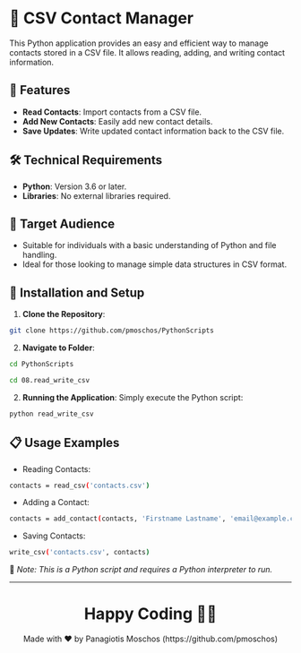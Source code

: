 # 📝 CSV Contact Manager

This Python application provides an easy and efficient way to manage contacts stored in a CSV file. It allows reading, adding, and writing contact information.

## 🌟 Features

- **Read Contacts**: Import contacts from a CSV file.
- **Add New Contacts**: Easily add new contact details.
- **Save Updates**: Write updated contact information back to the CSV file.

## 🛠️ Technical Requirements

- **Python**: Version 3.6 or later.
- **Libraries**: No external libraries required.

## 🎯 Target Audience

- Suitable for individuals with a basic understanding of Python and file handling.
- Ideal for those looking to manage simple data structures in CSV format.

## 🚀 Installation and Setup

1. **Clone the Repository**:
```bash
git clone https://github.com/pmoschos/PythonScripts
```
2. **Navigate to Folder**:
```bash
cd PythonScripts
```

```bash
cd 08.read_write_csv
```


2. **Running the Application**:
Simply execute the Python script:
```bash
python read_write_csv
```

## 📋 Usage Examples
- Reading Contacts:
```bash
contacts = read_csv('contacts.csv')
```
- Adding a Contact:
```bash
contacts = add_contact(contacts, 'Firstname Lastname', 'email@example.com', '123-456-7890')
```

- Saving Contacts:
```bash
write_csv('contacts.csv', contacts)
```

🔗 *Note: This is a Python script and requires a Python interpreter to run.*

---

<h1 align=center>Happy Coding 👨‍💻 </h1>

<p align="center">
  Made with ❤️ by Panagiotis Moschos (https://github.com/pmoschos)
</p>